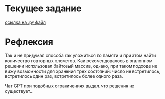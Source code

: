 # Текущее задание
[ссылка на .py файл](problemset_4.py)

# Рефлексия
Так и не придумал способа как уложиться по памяти и при этом найти количество повторных элеметов.
Как рекомендовалось в эталонном решении использовал байтовый массив, 
однако, при таком подходе не вижу возможности для хранения трех состояний: число не встретилось, встретилось один раз, встретилось более одного раза.

Чат GPT при подобных ограничениях выдал, что решения не существует...

